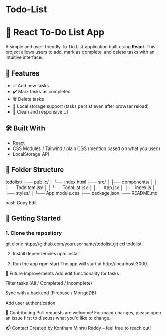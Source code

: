 # Todo-List

# 📝 React To-Do List App

A simple and user-friendly To-Do List application built using **React**. This project allows users to add, mark as complete, and delete tasks with an intuitive interface.

## 🚀 Features

- ✅ Add new tasks
- ✔️ Mark tasks as completed
- 🗑️ Delete tasks
- 💾 Local storage support (tasks persist even after browser reload)
- 🎨 Clean and responsive UI

## 🛠️ Built With

- [React](https://reactjs.org/)
- CSS Modules / Tailwind / plain CSS (mention based on what you used)
- LocalStorage API

## 📂 Folder Structure
todolist/
├── public/
│ └── index.html
├── src/
│ ├── components/
│ │ ├── TodoItem.jsx
│ │ └── TodoList.jsx
│ ├── App.jsx
│ ├── index.js
│ └── styles/
│ └── App.module.css
├── package.json
└── README.md

bash
Copy
Edit

## 🚀 Getting Started

### 1. Clone the repository
git clone https://github.com/yourusername/todolist.git
cd todolist

2. Install dependencies
npm install

4. Run the app
npm start
The app will start at http://localhost:3000.

🧠 Future Improvements
Add edit functionality for tasks

Filter tasks (All / Completed / Incomplete)

Sync with a backend (Firebase / MongoDB)

Add user authentication

🙌 Contributing
Pull requests are welcome! For major changes, please open an issue first to discuss what you'd like to change.

📬 Contact
Created by Kontham Minnu Reddy – feel free to reach out!

